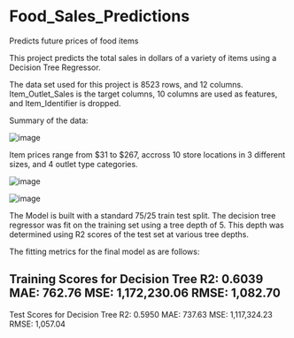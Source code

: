# Food_Sales_Predictions
Predicts future prices of food items

This project predicts the total sales in dollars of a variety of items using a Decision Tree Regressor.

The data set used for this project is 8523 rows, and 12 columns. Item_Outlet_Sales is the target columns, 10 columns are used as features, and Item_Identifier is dropped.

Summary of the data:

![image](https://user-images.githubusercontent.com/99829862/161204948-89263179-602f-4287-87f2-cdcd37b3d6a9.png)

Item prices range from $31 to $267, accross 10 store locations in 3 different sizes, and 4 outlet type categories.

 ![image](https://user-images.githubusercontent.com/99829862/161204404-4ac1cd08-8b05-4373-bc74-7186999983c2.png)

 ![image](https://user-images.githubusercontent.com/99829862/161204379-399409d9-64b4-4c66-8e2f-eb6f4fff2101.png)
 
The Model is built with a standard 75/25 train test split. The decision tree regressor was fit on the training set using a tree depth of 5. This depth was determined using R2 scores of the test set at various tree depths.

The fitting metrics for the final model as are follows:
  
Training Scores for Decision Tree
R2: 0.6039 
MAE: 762.76 
MSE: 1,172,230.06 
RMSE: 1,082.70
---
Test Scores for Decision Tree
R2: 0.5950 
MAE: 737.63 
MSE: 1,117,324.23 
RMSE: 1,057.04

